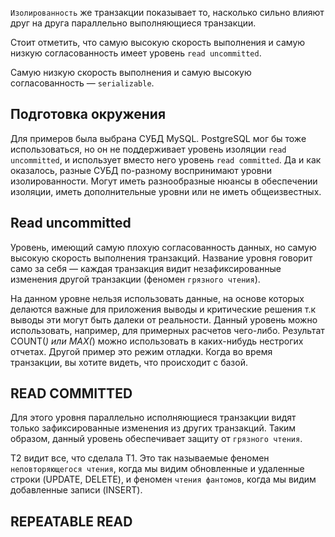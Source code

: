 `Изолированность` же транзакции показывает то, насколько сильно влияют друг на друга параллельно выполняющиеся транзакции.

Стоит отметить, что самую высокую скорость выполнения и самую низкую согласованность имеет уровень `read uncommitted`.

Самую низкую скорость выполнения и самую высокую согласованность — `serializable`.

## Подготовка окружения

Для примеров была выбрана СУБД MySQL. PostgreSQL мог бы тоже использоваться, но он не поддерживает уровень изоляции `read uncommitted`, и использует вместо него уровень `read committed`. Да и как оказалось, разные СУБД по-разному воспринимают уровни изолированности. Могут иметь разнообразные нюансы в обеспечении изоляции, иметь дополнительные уровни или не иметь общеизвестных.


## Read uncommitted

Уровень, имеющий самую плохую согласованность данных, но самую высокую скорость выполнения транзакций. Название уровня говорит само за себя — каждая транзакция видит незафиксированные изменения другой транзакции (феномен `грязного чтения`).

На данном уровне нельзя использовать данные, на основе которых делаются важные для приложения выводы и критические решения т.к выводы эти могут быть далеки от реальности.
Данный уровень можно использовать, например, для примерных расчетов чего-либо. Результат COUNT(*) или MAX(*) можно использовать в каких-нибудь нестрогих отчетах.
Другой пример это режим отладки. Когда во время транзакции, вы хотите видеть, что происходит с базой.

## READ COMMITTED

Для этого уровня параллельно исполняющиеся транзакции видят только зафиксированные изменения из других транзакций. Таким образом, данный уровень обеспечивает защиту от `грязного чтения`.

Т2 видит все, что сделала Т1. Это так называемые феномен `неповторяющегося чтения`, когда мы видим обновленные и удаленные строки (UPDATE, DELETE), и феномен `чтения фантомов`, когда мы видим добавленные записи (INSERT).

## REPEATABLE READ



